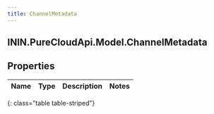 ```yaml
---
title: ChannelMetadata
---
```

## ININ.PureCloudApi.Model.ChannelMetadata

## Properties

|Name | Type | Description | Notes|
|------------ | ------------- | ------------- | -------------|
{: class="table table-striped"}


